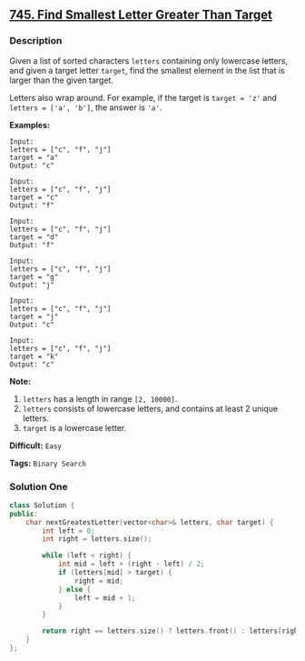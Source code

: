 ## [745. Find Smallest Letter Greater Than Target](https://leetcode.com/problems/find-smallest-letter-greater-than-target/description/)

### Description

Given a list of sorted characters `letters` containing only lowercase letters, and given a target letter `target`, find the smallest element in the list that is larger than the given target.

Letters also wrap around. For example, if the target is `target = 'z'` and `letters = ['a', 'b']`, the answer is `'a'`.

**Examples:**

```
Input:
letters = ["c", "f", "j"]
target = "a"
Output: "c"

Input:
letters = ["c", "f", "j"]
target = "c"
Output: "f"

Input:
letters = ["c", "f", "j"]
target = "d"
Output: "f"

Input:
letters = ["c", "f", "j"]
target = "g"
Output: "j"

Input:
letters = ["c", "f", "j"]
target = "j"
Output: "c"

Input:
letters = ["c", "f", "j"]
target = "k"
Output: "c"
```

**Note:**

1. `letters` has a length in range `[2, 10000]`.
2. `letters` consists of lowercase letters, and contains at least 2 unique letters.
3. `target` is a lowercase letter.



**Difficult:** `Easy`

**Tags:** `Binary Search`



### Solution One

```c++
class Solution {
public:
    char nextGreatestLetter(vector<char>& letters, char target) {
        int left = 0;
        int right = letters.size();

        while (left < right) {
            int mid = left + (right - left) / 2;
            if (letters[mid] > target) {
                right = mid;
            } else {
                left = mid + 1;
            }
        }

        return right == letters.size() ? letters.front() : letters[right];
    }
};
```



